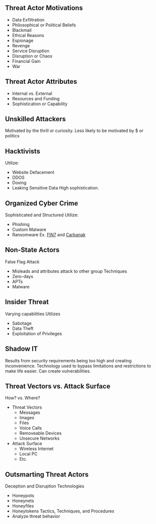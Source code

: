 ## Threat Actor Motivations
- Data Exfiltration
- Philosophical or Political Beliefs
- Blackmail
- Ethical Reasons
- Espionage
- Revenge
- Service Disruption
- Disruption or Chaos
- Financial Gain
- War

## Threat Actor Attributes
- Internal vs. External
- Resources and Funding
- Sophistication or Capability

## Unskilled Attackers
Motivated by the thrill or curiosity. Less likely to be motivated by $ or politics

## Hacktivists
Utilize:
- Website Defacement
- DDOS
- Doxing
- Leaking Sensitive Data
High sophistication.

## Organized Cyber Crime
Sophisticated and Structured
Utilize:
- Phishing
- Custom Malware
- Ransomware
Ex. [FIN7](https://en.wikipedia.org/wiki/FIN7) and [Carbanak](https://en.wikipedia.org/wiki/Carbanak)

## Non-State Actors
False Flag Attack
- Misleads and attributes attack to other group
Techniques
- Zero-days
- APTs
- Malware

## Insider Threat
Varying capabilities
Utilizes
- Sabotage
- Data Theft
- Exploitation of Privileges

## Shadow IT
Results from security requirements being too high and creating inconvenience. Technology used to bypass limitations and restrictions to make life easier. Can create vulnerabilities.

## Threat Vectors vs. Attack Surface
How? vs. Where?
- Threat Vectors
	- Messages
	- Images
	- Files
	- Voice Calls
	- Removeable Devices
	- Unsecure Networks
- Attack Surface
	- Wireless Internet
	- Local PC
	- Etc.

## Outsmarting Threat Actors
Deception and Disruption Technologies
- Honeypots
- Honeynets
- Honeyfiles
- Honeytokens
Tactics, Techniques, and Procedures
- Analyze threat behavior